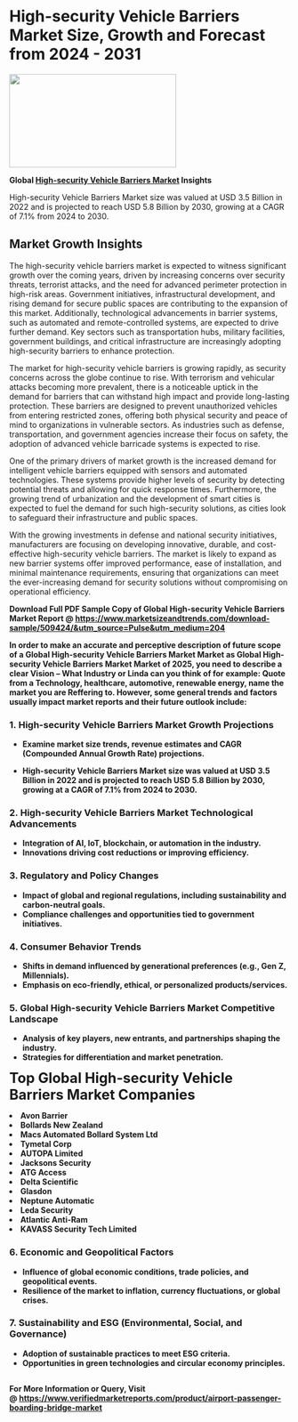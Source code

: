 <H1>High-security Vehicle Barriers Market Size, Growth and Forecast from 2024 - 2031</H1><img class="aligncenter size-medium wp-image-584254" src="https://thirdeyenews.in/wp-content/uploads/2024/09/Global-Market-Research-300x168.jpeg" alt="" width="300" height="168" /><p><strong>Global&nbsp;<a href="https://www.marketsizeandtrends.com/download-sample/509424/&amp;utm_source=Pulse&amp;utm_medium=204">High-security Vehicle Barriers Market</a> Insights</strong></p><p>High-security Vehicle Barriers Market size was valued at USD 3.5 Billion in 2022 and is projected to reach USD 5.8 Billion by 2030, growing at a CAGR of 7.1% from 2024 to 2030.</p><p><h2>Market Growth Insights</h2> <p>The high-security vehicle barriers market is expected to witness significant growth over the coming years, driven by increasing concerns over security threats, terrorist attacks, and the need for advanced perimeter protection in high-risk areas. Government initiatives, infrastructural development, and rising demand for secure public spaces are contributing to the expansion of this market. Additionally, technological advancements in barrier systems, such as automated and remote-controlled systems, are expected to drive further demand. Key sectors such as transportation hubs, military facilities, government buildings, and critical infrastructure are increasingly adopting high-security barriers to enhance protection.</p> <p><strong></strong></p> <p>The market for high-security vehicle barriers is growing rapidly, as security concerns across the globe continue to rise. With terrorism and vehicular attacks becoming more prevalent, there is a noticeable uptick in the demand for barriers that can withstand high impact and provide long-lasting protection. These barriers are designed to prevent unauthorized vehicles from entering restricted zones, offering both physical security and peace of mind to organizations in vulnerable sectors. As industries such as defense, transportation, and government agencies increase their focus on safety, the adoption of advanced vehicle barricade systems is expected to rise.</p> <p>One of the primary drivers of market growth is the increased demand for intelligent vehicle barriers equipped with sensors and automated technologies. These systems provide higher levels of security by detecting potential threats and allowing for quick response times. Furthermore, the growing trend of urbanization and the development of smart cities is expected to fuel the demand for such high-security solutions, as cities look to safeguard their infrastructure and public spaces.</p> <p>With the growing investments in defense and national security initiatives, manufacturers are focusing on developing innovative, durable, and cost-effective high-security vehicle barriers. The market is likely to expand as new barrier systems offer improved performance, ease of installation, and minimal maintenance requirements, ensuring that organizations can meet the ever-increasing demand for security solutions without compromising on operational efficiency.</p> <p><strong></p><p><span class=""><strong>Download Full PDF Sample Copy of Global High-security Vehicle Barriers Market Report</strong> @ <a href="https://www.marketsizeandtrends.com/download-sample/509424/&amp;utm_source=Pulse&amp;utm_medium=204" target="_blank">https://www.marketsizeandtrends.com/download-sample/509424/&amp;utm_source=Pulse&amp;utm_medium=204</a></span></p><p>In order to make an accurate and perceptive description of future scope of a Global&nbsp;High-security Vehicle Barriers Market Market as Global&nbsp;High-security Vehicle Barriers Market Market of 2025, you need to describe a clear Vision &ndash; What Industry or Linda can you think of for example: Quote from a Technology, healthcare, automotive, renewable energy, name the market you are Reffering to. However, some general trends and factors usually impact market reports and their future outlook include:</p><h3>1.&nbsp;<strong>High-security Vehicle Barriers Market Growth Projections</strong></h3><ul><li>Examine market size trends, revenue estimates and CAGR (Compounded Annual Growth Rate) projections.</li><li><p>High-security Vehicle Barriers Market size was valued at USD 3.5 Billion in 2022 and is projected to reach USD 5.8 Billion by 2030, growing at a CAGR of 7.1% from 2024 to 2030.</p></li></ul><h3>2.&nbsp;<strong>High-security Vehicle Barriers Market Technological Advancements</strong></h3><ul><li>Integration of AI, IoT, blockchain, or automation in the industry.</li><li>Innovations driving cost reductions or improving efficiency.</li></ul><h3>3.&nbsp;<strong>Regulatory and Policy Changes</strong></h3><ul><li>Impact of global and regional regulations, including sustainability and carbon-neutral goals.</li><li>Compliance challenges and opportunities tied to government initiatives.</li></ul><h3>4.&nbsp;<strong>Consumer Behavior Trends</strong></h3><ul><li>Shifts in demand influenced by generational preferences (e.g., Gen Z, Millennials).</li><li>Emphasis on eco-friendly, ethical, or personalized products/services.</li></ul><h3>5.&nbsp;<strong>Global High-security Vehicle Barriers Market Competitive Landscape</strong></h3><ul><li>Analysis of key players, new entrants, and partnerships shaping the industry.</li><li>Strategies for differentiation and market penetration.</li></ul><p data-pm-slice="1 1 []"><span style="color: inherit; font-family: inherit; font-size: 25px;">Top Global High-security Vehicle Barriers Market Companies</span></p><div class="" data-test-id=""><p><li>Avon Barrier</li><li> Bollards New Zealand</li><li> Macs Automated Bollard System Ltd</li><li> Tymetal Corp</li><li> AUTOPA Limited</li><li> Jacksons Security</li><li> ATG Access</li><li> Delta Scientific</li><li> Glasdon</li><li> Neptune Automatic</li><li> Leda Security</li><li> Atlantic Anti-Ram</li><li> KAVASS Security Tech Limited</li></p></div><h3>6.&nbsp;<strong>Economic and Geopolitical Factors</strong></h3><ul><li>Influence of global economic conditions, trade policies, and geopolitical events.</li><li>Resilience of the market to inflation, currency fluctuations, or global crises.</li></ul><h3>7.&nbsp;<strong>Sustainability and ESG (Environmental, Social, and Governance)</strong></h3><ul><li>Adoption of sustainable practices to meet ESG criteria.</li><li>Opportunities in green technologies and circular economy principles.</li></ul><h2><strong style="font-size: 14px;">For More Information or Query, Visit @&nbsp;</strong><a style="background-color: #ffffff; font-size: 14px;" href="https://www.marketsizeandtrends.com/report/high-security-vehicle-barriers-market/" target="_blank">https://www.verifiedmarketreports.com/product/airport-passenger-boarding-bridge-market</a></h2>
